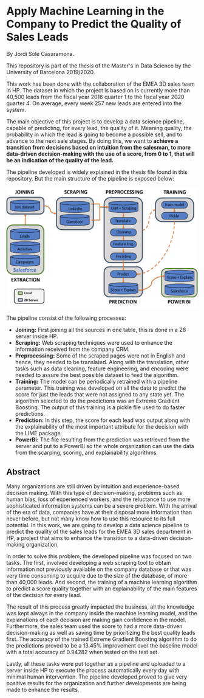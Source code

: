 # Apply Machine Learning in the Company to Predict the Quality of Sales Leads

By Jordi Solé Casaramona.

This repository is part of the thesis of the Master's in Data Science by the University of Barcelona 2019/2020.

This work has been done with the collaboration of the EMEA 3D sales team in HP. The dataset in which the project is based on is currently more than 40,500 leads from the fiscal year 2016 quarter 1 to the fiscal year 2020 quarter 4. On average, every week 257 new leads are entered into the system.

The main objective of this project is to develop a data science pipeline, capable of predicting, for every lead, the quality of it. Meaning quality, the probability in which the lead is going to become a possible sell, and to advance to the next sale stages. By doing this, we want to **achieve a transition from decisions based on intuition from the salesman, to more data-driven decision-making with the use of a score, from 0 to 1, that will be an indication of the quality of the lead.**

The pipeline developed is widely explained in the thesis file found in this repository. But the main structure of the pipeline is exposed below:

![Image of pipeline](https://github.com/jordisc97/Apply-Machine-Learning-in-the-Company-to-Predict-the-Quality-of-Sales-Leads/blob/master/Pipeline_Project.png)

The pipeline consist of the following processes:

* **Joining:** First joining all the sources in one table, this is done in a Z8 server inside HP.
* **Scraping:**  Web scraping techniques were used to enhance the information received from the company CRM.
* **Preprocessing:** Some of the scraped pages were not in English and hence, they needed to be translated. Along with the translation, other tasks such as data cleaning, feature engineering, and encoding were needed to assure the best possible dataset to feed the algorithm.
* **Training:** The model can be periodically retrained with a pipeline parameter. This training was developed on all the data to predict the score for just the leads that were not assigned to any state yet. The algorithm selected to do the predictions was an Extreme Gradient Boosting. The output of this training is a pickle file used to do faster predictions.
* **Prediction:** In this step, the score for each lead was output along with the explainability of the most important attribute for the decision with the LIME package.
* **PowerBi:** The file resulting from the prediction was retrieved from the server and put to a PowerBi so the whole organization can use the data from the scarping, scoring, and explainability algorithms.

## Abstract
Many organizations are still driven by intuition and experience-based decision making. With this type of decision-making, problems such as human bias, loss of experienced workers, and the reluctance to use more sophisticated information systems can be a severe problem. With the arrival of the era of data, companies have at their disposal more information than never before, but not many know how to use this resource to its full potential. In this work, we are going to develop a data science pipeline to predict the quality of the sales leads for the EMEA 3D sales department in HP, a project that aims to enhance the transition to a data-driven decision-making organization. 

In order to solve this problem, the developed pipeline was focused on two tasks. The first, involved developing a web scraping tool to obtain information not previously available on the company database or that was very time consuming to acquire due to the size of the database, of more than 40,000 leads. And second, the training of a machine learning algorithm to predict a score quality together with an explainability of the main features of the decision for every lead. 

The result of this process greatly impacted the business, all the knowledge was kept always in the company inside the machine learning model, and the explanations of each decision are making gain confidence in the model. Furthermore, the sales team used the score to had a more data-driven decision-making as well as saving time by prioritizing the best quality leads first. The accuracy of the trained Extreme Gradient Boosting algorithm to do the predictions proved to be a 13.45\% improvement over the baseline model with a total accuracy of 0.94282 when tested on the test set.

Lastly, all these tasks were put together as a pipeline and uploaded to a server inside HP to execute the process automatically every day with minimal human intervention. The pipeline developed proved to give very positive results for the organization and further developments are being made to enhance the results.
